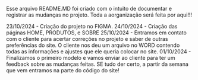 Esse arquivo README.MD foi criado com o intuito de documentar e registrar as mudanças no projeto. Toda a aorganização será feita por aqui!!!




23/10/2024 - Criação do projeto no FIGMA.
24/10/2024 - Criação das páginas HOME, PRODUTOS, e SOBRE
25/10/2024 - Entramos em contato com o cliente para acertar correções no projeto e saber de outras preferências do site. O cliente nos deu um arquivo no WORD contendo todas as informações e ajustes que ele queria colocar no site.
01/10/2024 - Finalizamos o primeiro modelo e vamos enviar ao cliente para ter um feedback sobre as mudanças feitas. SE tudo der certo, a partir da semana que vem entramos na parte do código do site!
